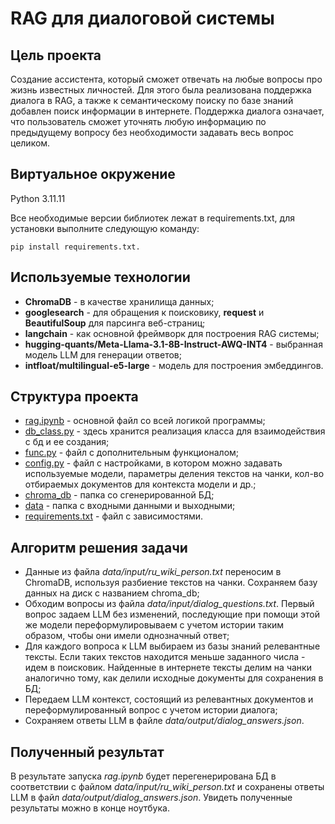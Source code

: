 # RAG для диалоговой системы

## Цель проекта
Создание ассистента, который сможет отвечать на любые вопросы про жизнь известных личностей. Для этого была реализована поддержка диалога в RAG, а также к семантическому поиску по базе знаний добавлен поиск информации в интернете. Поддержка диалога означает, что пользователь сможет уточнять любую информацию по предыдущему вопросу без необходимости задавать весь вопрос целиком.

## Виртуальное окружение
Python 3.11.11

Все необходимые версии библиотек лежат в requirements.txt, для установки выполните следующую команду:
```bush
pip install requirements.txt. 
```

## Используемые технологии
- <b>ChromaDB</b> - в качестве хранилища данных;
- <b>googlesearch</b> - для обращения к поисковику, <b>request</b> и <b>BeautifulSoup</b> для парсинга веб-страниц;
- <b>langchain</b> - как основной фреймворк для построения RAG системы;
- <b>hugging-quants/Meta-Llama-3.1-8B-Instruct-AWQ-INT4</b> - выбранная модель LLM для генерации ответов;
- <b>intfloat/multilingual-e5-large</b> - модель для построения эмбеддингов.

## Структура проекта
- <a href=https://github.com/sonador88/rag_famous_people/blob/main/rag.ipynb>rag.ipynb</a> - основной файл со всей логикой программы;
- <a href=https://github.com/sonador88/rag_famous_people/blob/main/db_class.py>db_class.py</a> - здесь хранится реализация класса для взаимодействия с бд и ее создания;
- <a href=https://github.com/sonador88/rag_famous_people/blob/main/func.py>func.py</a> - файл с дополнительным функционалом;
- <a href=https://github.com/sonador88/rag_famous_people/blob/main/config.py>config.py</a> - файл с настройками, в котором можно задавать используемые модели, параметры деления текстов на чанки, кол-во отбираемых документов для контекста модели и др.;
- <a href=https://github.com/sonador88/rag_famous_people/tree/main/chroma_db>chroma_db</a> - папка со сгенерированной БД;
- <a href=https://github.com/sonador88/rag_famous_people/tree/main/data>data</a> -  папка с входными данными и выходными;
- <a href=https://github.com/sonador88/rag_famous_people/blob/main/requirements.txt>requirements.txt</a> - файл с зависимостями.

## Алгоритм решения задачи
- Данные из файла <i>data/input/ru_wiki_person.txt</i> переносим в ChromaDB, используя разбиение текстов на чанки. Cохраняем базу данных на диск с названием chroma_db;
- Обходим вопросы из файла <i>data/input/dialog_questions.txt</i>. Первый вопрос задаем LLM без изменений, последующие при помощи этой же модели переформулировываем с учетом истории таким образом, чтобы они имели однозначный ответ;
- Для каждого вопроса к LLM выбираем из базы знаний релевантные тексты. Если таких текстов находится меньше заданного числа - идем в поисковик. Найденные в интернете тексты делим на чанки аналогично тому, как делили исходные документы для сохранения в БД;
- Передаем LLM контекст, состоящий из релевантных документов и переформулированный вопрос с учетом истории диалога;
- Сохраняем ответы LLM в файле <i>data/output/dialog_answers.json</i>.

## Полученный результат
В результате запуска <i>rag.ipynb</i> будет перегенерирована БД в соответствии с файлом <i>data/input/ru_wiki_person.txt</i> и сохранены ответы LLM в файл <i>data/output/dialog_answers.json</i>. Увидеть полученные результаты можно в конце ноутбука.
